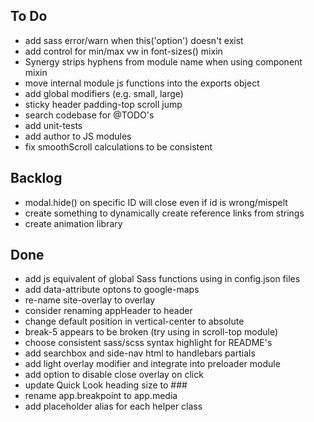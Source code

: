 ## To Do

* add sass error/warn when this('option') doesn't exist
* add control for min/max vw in font-sizes() mixin
* Synergy strips hyphens from module name when using component mixin
* move internal module js functions into the exports object
* add global modifiers (e.g. small, large)
* sticky header padding-top scroll jump
* search codebase for @TODO's
* add unit-tests
* add author to JS modules
* fix smoothScroll calculations to be consistent

## Backlog

* modal.hide() on specific ID will close even if id is wrong/mispelt
* create something to dynamically create reference links from strings
* create animation library

## Done

* add js equivalent of global Sass functions using in config.json files
* add data-attribute optons to google-maps
* re-name site-overlay to overlay
* consider renaming appHeader to header
* change default position in vertical-center to absolute
* break-5 appears to be broken (try using in scroll-top module)
* choose consistent sass/scss syntax highlight for README's
* add searchbox and side-nav html to handlebars partials
* add light overlay modifier and integrate into preloader module
* add option to disable close overlay on click
* update Quick Look heading size to ###
* rename app.breakpoint to app.media
* add placeholder alias for each helper class